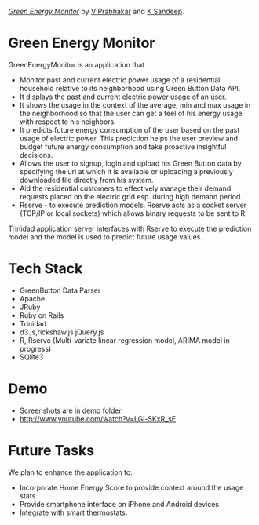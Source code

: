 [*Green Energy Monitor*](http://gem.tingri.me)
by [V Prabhakar]() and [K Sandeep](http://www.linkedin.com/in/sandeepkunkunuru/).

Green Energy Monitor
====================
GreenEnergyMonitor is an application that
* Monitor past and current electric power usage of a residential household relative to its neighborhood using Green Button Data API.
* It displays the past and current electric power usage of an user.
* It shows the usage in the context of the average, min and max usage in the neighborhood so that the user can get a feel of his energy usage with respect to his neighbors.
* It predicts future energy consumption of the user based on the past usage of electric power. This prediction helps the user preview and budget future energy consumption and take proactive insightful decisions.
* Allows the user to signup, login and upload his Green Button data by specifying the url at which it is available or uploading a previously downloaded file directly from his system.
* Aid the residential customers to effectively manage their demand requests placed on the electric grid esp. during high demand period.
* Rserve - to execute prediction models. Rserve acts as a socket server (TCP/IP or local sockets) which allows binary requests to be sent to R.

Trinidad application server interfaces with Rserve to execute the prediction model and the model is used to predict future usage values.

Tech Stack
==========

* GreenButton Data Parser
* Apache
* JRuby
* Ruby on Rails
* Trinidad
* d3.js,rickshaw.js jQuery.js
* R, Rserve (Multi-variate linear regression model, ARIMA model in progress)
* SQlite3

Demo
=====
* Screenshots are in demo folder
* http://www.youtube.com/watch?v=LGl-SKxR_sE

Future Tasks
=============
We plan to enhance the application to:

* Incorporate Home Energy Score to provide context around the usage stats
* Provide smartphone interface on iPhone and Android devices
* Integrate with smart thermostats.